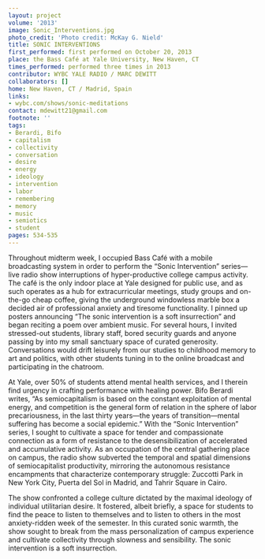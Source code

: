 ```yaml
---
layout: project
volume: '2013'
image: Sonic_Interventions.jpg
photo_credit: 'Photo credit: McKay G. Nield'
title: SONIC INTERVENTIONS
first_performed: first performed on October 20, 2013
place: the Bass Café at Yale University, New Haven, CT
times_performed: performed three times in 2013
contributor: WYBC YALE RADIO / MARC DEWITT
collaborators: []
home: New Haven, CT / Madrid, Spain
links:
- wybc.com/shows/sonic-meditations
contact: mdewitt21@gmail.com
footnote: ''
tags:
- Berardi, Bifo
- capitalism
- collectivity
- conversation
- desire
- energy
- ideology
- intervention
- labor
- remembering
- memory
- music
- semiotics
- student
pages: 534-535
---
```


Throughout midterm week, I occupied Bass Café with a mobile broadcasting system in order to perform the “Sonic Intervention” series—live radio show interruptions of hyper-productive college campus activity. The café is the only indoor place at Yale designed for public use, and as such operates as a hub for extracurricular meetings, study groups and on-the-go cheap coffee, giving the underground windowless marble box a decided air of professional anxiety and tiresome functionality. I pinned up posters announcing “The sonic intervention is a soft insurrection” and began reciting a poem over ambient music. For several hours, I invited stressed-out students, library staff, bored security guards and anyone passing by into my small sanctuary space of curated generosity. Conversations would drift leisurely from our studies to childhood memory to art and politics, with other students tuning in to the online broadcast and participating in the chatroom.

At Yale, over 50% of students attend mental health services, and I therein find urgency in crafting performance with healing power. Bifo Berardi writes, “As semiocapitalism is based on the constant exploitation of mental energy, and competition is the general form of relation in the sphere of labor precariousness, in the last thirty years—the years of transition—mental suffering has become a social epidemic.” With the “Sonic Intervention” series, I sought to cultivate a space for tender and compassionate connection as a form of resistance to the desensibilization of accelerated and accumulative activity. As an occupation of the central gathering place on campus, the radio show subverted the temporal and spatial dimensions of semiocapitalist productivity, mirroring the autonomous resistance encampments that characterize contemporary struggle: Zuccotti Park in New York City, Puerta del Sol in Madrid, and Tahrir Square in Cairo.

The show confronted a college culture dictated by the maximal ideology of individual utilitarian desire. It fostered, albeit briefly, a space for students to find the peace to listen to themselves and to listen to others in the most anxiety-ridden week of the semester. In this curated sonic warmth, the show sought to break from the mass personalization of campus experience and cultivate collectivity through slowness and sensibility. The sonic intervention is a soft insurrection.
